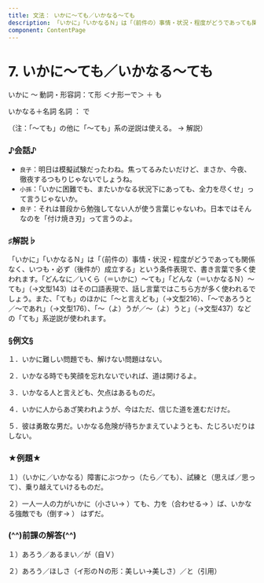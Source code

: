 ```yaml
---
title: 文法： いかに～ても／いかなる～ても
description: 「いかに」「いかなるＮ」は「（前件の）事情・状況・程度がどうであっても関係なく、いつも・必ず（後件が）成立する」という条件表現で、書き言葉で多く使われます。「どんなに／いくら（＝いかに）～ても」「どんな（＝いかなるＮ）～ても」（→文型143）はその口語表現で、話し言葉ではこちら方が多く使われるでしょう。また、「ても」のほかに「～と言えども」（→文型216）、「～であろうと／～であれ」（→文型176）、「～（よ）うが／～（よ）うと」（→文型437）などの「ても」系逆説が使われます。
component: ContentPage
---
```



# 7. いかに～ても／いかなる～ても
いかに ～ 動詞・形容詞：て形 ＜ナ形ーで＞ ＋ も

いかなる＋名詞 名詞 ： で  

（注：「～ても」の他に「～ても」系の逆説は使える。 → 解説）

### ♪会話♪
- `良子`：明日は模擬試験だったわね。焦ってるみたいだけど、まさか、今夜、徹夜するつもりじゃないでしょうね。 
- `小孫`：「いかに困難でも、またいかなる状況下にあっても、全力を尽くせ」って言うじゃないか。 
- `良子`：それは普段から勉強してない人が使う言葉じゃないわ。日本ではそんなのを「付け焼き刃」って言うのよ。

### ♯解説♭
「いかに」「いかなるＮ」は「（前件の）事情・状況・程度がどうであっても関係なく、いつも・必ず（後件が）成立する」という条件表現で、書き言葉で多く使われます。「どんなに／いくら（＝いかに）～ても」「どんな（＝いかなるＮ）～ても」（→文型143）はその口語表現で、話し言葉ではこちら方が多く使われるでしょう。また、「ても」のほかに「～と言えども」（→文型216）、「～であろうと／～であれ」（→文型176）、「～（よ）うが／～（よ）うと」（→文型437）などの「ても」系逆説が使われます。

### §例文§
１．いかに難しい問題でも、解けない問題はない。 

２．いかなる時でも笑顔を忘れないでいれば、道は開けるよ。 

３．いかなる人と言えども、欠点はあるものだ。 

４．いかに人からあざ笑われようが、今はただ、信じた道を進むだけだ。 

５．彼は勇敢な男だ。いかなる危険が待ちかまえていようとも、たじろいだりはしない。 

### ★例題★
１）（いかに／いかなる）障害にぶつかっ（たら／ても）、試練と（思えば／思って）、乗り越えていけるものだ。 

２）一人一人の力がいかに（小さい→ ）ても、力を（合わせる→ ）ば、いかなる強敵でも（倒す→ ） はずだ。 

### (^^)前課の解答(^^)
１）あろう／あるまい／が（自Ｖ） 

２）あろう／ほしさ（イ形のＮの形：美しい→美しさ）／と（引用） 
